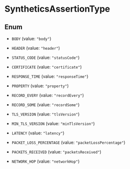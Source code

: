 # SyntheticsAssertionType

## Enum

- `BODY` (value: `"body"`)

- `HEADER` (value: `"header"`)

- `STATUS_CODE` (value: `"statusCode"`)

- `CERTIFICATE` (value: `"certificate"`)

- `RESPONSE_TIME` (value: `"responseTime"`)

- `PROPERTY` (value: `"property"`)

- `RECORD_EVERY` (value: `"recordEvery"`)

- `RECORD_SOME` (value: `"recordSome"`)

- `TLS_VERSION` (value: `"tlsVersion"`)

- `MIN_TLS_VERSION` (value: `"minTlsVersion"`)

- `LATENCY` (value: `"latency"`)

- `PACKET_LOSS_PERCENTAGE` (value: `"packetLossPercentage"`)

- `PACKETS_RECEIVED` (value: `"packetsReceived"`)

- `NETWORK_HOP` (value: `"networkHop"`)
